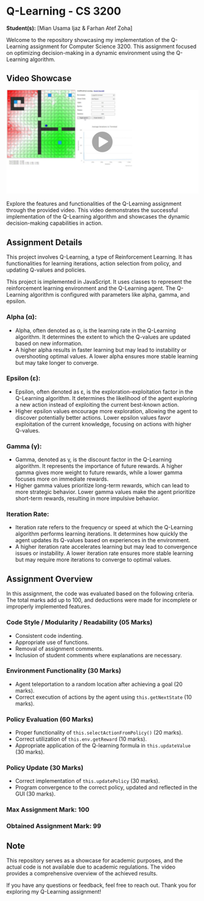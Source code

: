 # Q-Learning - CS 3200

**Student(s):** [Mian Usama Ijaz & Farhan Atef Zoha]

Welcome to the repository showcasing my implementation of the Q-Learning assignment for Computer Science 3200. This assignment focused on optimizing decision-making in a dynamic environment using the Q-Learning algorithm.


## Video Showcase

[![Q Learning](Thumbnail.png)](https://drive.google.com/file/d/1nB37odwJm-mS_CsAhanOx6oIKT6tcNPg/view?usp=drive_link)

Explore the features and functionalities of the Q-Learning assignment through the provided video. This video demonstrates the successful implementation of the Q-Learning algorithm and showcases the dynamic decision-making capabilities in action.


## Assignment Details

This project involves Q-Learning, a type of Reinforcement Learning. It has functionalities for learning iterations, action selection from policy, and updating Q-values and policies.

This project is implemented in JavaScript. It uses classes to represent the reinforcement learning environment and the Q-Learning agent. The Q-Learning algorithm is configured with parameters like alpha, gamma, and epsilon.

### Alpha (α):

- Alpha, often denoted as α, is the learning rate in the Q-Learning algorithm. It determines the extent to which the Q-values are updated based on new information.
- A higher alpha results in faster learning but may lead to instability or overshooting optimal values. A lower alpha ensures more stable learning but may take longer to converge.

### Epsilon (ε):

- Epsilon, often denoted as ε, is the exploration-exploitation factor in the Q-Learning algorithm. It determines the likelihood of the agent exploring a new action instead of exploiting the current best-known action.
- Higher epsilon values encourage more exploration, allowing the agent to discover potentially better actions. Lower epsilon values favor exploitation of the current knowledge, focusing on actions with higher Q-values.
  
### Gamma (γ):

- Gamma, denoted as γ, is the discount factor in the Q-Learning algorithm. It represents the importance of future rewards. A higher gamma gives more weight to future rewards, while a lower gamma focuses more on immediate rewards.
- Higher gamma values prioritize long-term rewards, which can lead to more strategic behavior. Lower gamma values make the agent prioritize short-term rewards, resulting in more impulsive behavior.

### Iteration Rate:

- Iteration rate refers to the frequency or speed at which the Q-Learning algorithm performs learning iterations. It determines how quickly the agent updates its Q-values based on experiences in the environment.
- A higher iteration rate accelerates learning but may lead to convergence issues or instability. A lower iteration rate ensures more stable learning but may require more iterations to converge to optimal values.


## Assignment Overview

In this assignment, the code was evaluated based on the following criteria. The total marks add up to 100, and deductions were made for incomplete or improperly implemented features.

### Code Style / Modularity / Readability (05 Marks)

- Consistent code indenting.
- Appropriate use of functions.
- Removal of assignment comments.
- Inclusion of student comments where explanations are necessary.

### Environment Functionality (30 Marks)

- Agent teleportation to a random location after achieving a goal (20 marks).
- Correct execution of actions by the agent using `this.getNextState` (10 marks).

### Policy Evaluation (60 Marks)

- Proper functionality of `this.selectActionFromPolicy()` (20 marks).
- Correct utilization of `this.env.getReward` (10 marks).
- Appropriate application of the Q-learning formula in `this.updateValue` (30 marks).

### Policy Update (30 Marks)

- Correct implementation of `this.updatePolicy` (30 marks).
- Program convergence to the correct policy, updated and reflected in the GUI (30 marks).

### Max Assignment Mark: 100
### Obtained Assignment Mark: 99


## Note

This repository serves as a showcase for academic purposes, and the actual code is not available due to academic regulations. The video provides a comprehensive overview of the achieved results.

If you have any questions or feedback, feel free to reach out. Thank you for exploring my Q-Learning assignment!

